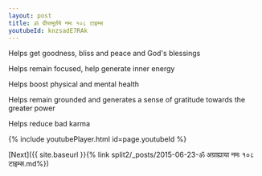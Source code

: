 ```yaml
---
layout: post
title: ॐ दीप्तमूर्तये नमः १०८ टाइम्स
youtubeId: knzsadE7RAk
---
```

 
 
Helps get goodness, bliss and peace and God's blessings
 
Helps remain focused, help generate inner energy 
 
Helps boost physical and mental health 
 
Helps remain grounded and generates a sense of gratitude towards the greater power 
 
Helps reduce bad karma
 
 
 
 


{% include youtubePlayer.html id=page.youtubeId %}
 
[Next]({{ site.baseurl }}{% link  split2/_posts/2015-06-23-ॐ अग्राह्याया नमः १०८ टाइम्स.md%})
 
